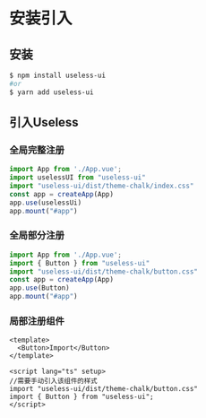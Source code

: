# 安装引入


<h2>安装</h2>

```bash
$ npm install useless-ui
#or
$ yarn add useless-ui
```

<h2>引入Useless</h2>

<h3>全局完整注册</h3>

```javascript
import App from './App.vue';
import uselessUI from "useless-ui"
import "useless-ui/dist/theme-chalk/index.css"
const app = createApp(App)
app.use(uselessUi)
app.mount("#app")
```

<h3>全局部分注册</h3>

```javascript
import App from './App.vue';
import { Button } from "useless-ui"
import "useless-ui/dist/theme-chalk/button.css"
const app = createApp(App)
app.use(Button)
app.mount("#app")
```

<h3>局部注册组件</h3>

```vue
<template>
  <Button>Import</Button>
</template>

<script lang="ts" setup>
//需要手动引入该组件的样式
import "useless-ui/dist/theme-chalk/button.css"
import { Button } from "useless-ui";
</script>
```

